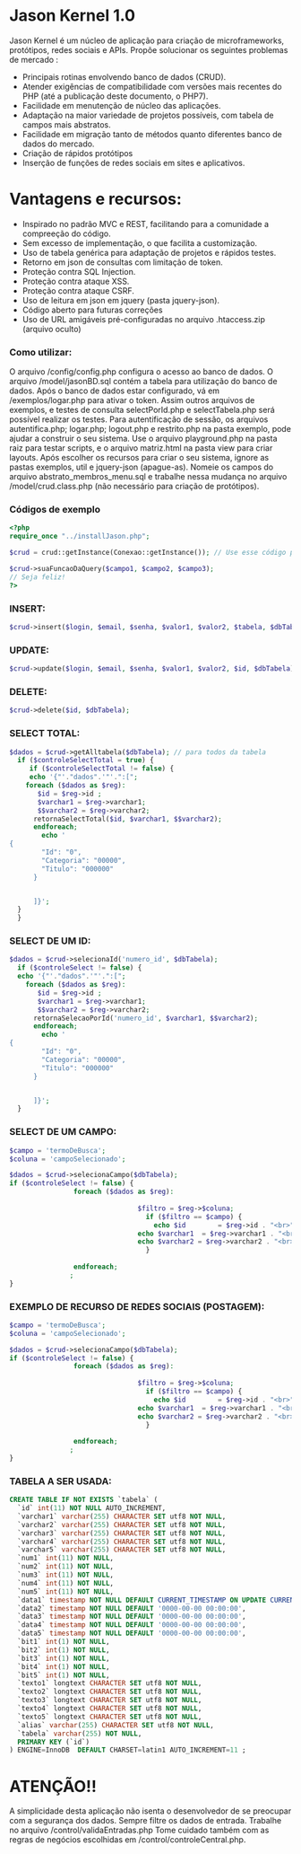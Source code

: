 # Jason Kernel 1.0

 Jason Kernel é um núcleo de aplicação para criação de microframeworks, protótipos, redes sociais e APIs. Propõe solucionar os seguintes problemas de mercado :

  - Principais rotinas envolvendo banco de dados (CRUD).
  - Atender exigências de compatibilidade com versões mais recentes do PHP (até a publicação deste documento, o PHP7).
  - Facilidade em menutenção de núcleo das aplicações.
  - Adaptação na maior variedade de projetos possíveis, com tabela de campos mais abstratos.
  - Facilidade em migração tanto de métodos quanto diferentes banco de dados do mercado.
  - Criação de rápidos protótipos
  - Inserção de funções de redes sociais em sites e aplicativos.

# Vantagens e recursos:

  - Inspirado no padrão MVC e REST, facilitando para a comunidade a compreeção do código.
  - Sem excesso de implementação, o que facilita a customização. 
  - Uso de tabela genérica para adaptação de projetos e rápidos testes.
  - Retorno em json de consultas com limitação de token.
  - Proteção contra SQL Injection.
  - Proteção contra ataque XSS.
  - Proteção contra ataque CSRF.
  - Uso de leitura em json em jquery (pasta jquery-json).
  - Código aberto para futuras correções
  - Uso de URL amigáveis pré-configuradas no arquivo .htaccess.zip (arquivo oculto)

### Como utilizar:
O arquivo /config/config.php configura o acesso ao banco de dados. O arquivo /model/jasonBD.sql contém a  tabela para utilização do banco de dados. Após o banco de dados estar configurado, vá em /exemplos/logar.php para ativar o token. Assim outros arquivos de exemplos, e testes de consulta selectPorId.php e selectTabela.php será possível realizar os testes. Para autentificação de sessão, os arquivos autentifica.php; logar.php; logout.php e restrito.php na pasta exemplo, pode ajudar a construir o seu sistema.  Use o arquivo playground.php na pasta raiz para testar scripts, e o arquivo matriz.html na pasta view para criar layouts. Após escolher os recursos para criar o seu sistema, ignore as pastas exemplos, util e jquery-json (apague-as). Nomeie os campos do arquivo abstrato_membros_menu.sql e trabalhe nessa mudança no arquivo /model/crud.class.php (não necessário para criação de protótipos).  

### Códigos de exemplo
```php
<?php 
require_once "../installJason.php";

$crud = crud::getInstance(Conexao::getInstance()); // Use esse código para multistância de DB: $crud = crud::getInstance(Conexao::getInstanceMultiton('seuBanco'));

$crud->suaFuncaoDaQuery($campo1, $campo2, $campo3);
// Seja feliz!
?>
```
### INSERT:
```PHP
$crud->insert($login, $email, $senha, $valor1, $valor2, $tabela, $dbTabela);
```

### UPDATE:
```PHP
$crud->update($login, $email, $senha, $valor1, $valor2, $id, $dbTabela);
```

### DELETE:
```PHP
$crud->delete($id, $dbTabela);
```
### SELECT TOTAL:
```PHP
$dados = $crud->getAlltabela($dbTabela); // para todos da tabela
  if ($controleSelectTotal = true) {
     if ($controleSelectTotal != false) {
     echo '{"'."dados".'"'.":[";
    foreach ($dados as $reg): 
       $id = $reg->id ;
       $varchar1 = $reg->varchar1;
       $$varchar2 = $reg->varchar2;
      retornaSelectTotal($id, $varchar1, $$varchar2);
      endforeach; 
        echo ' 
{
        "Id": "0",
        "Categoria": "00000",
        "Titulo": "000000"
      }


      ]}';
  } 
  }
```
### SELECT DE UM ID:
```PHP
$dados = $crud->selecionaId('numero_id', $dbTabela); 
  if ($controleSelect != false) {
  echo '{"'."dados".'"'.":[";
    foreach ($dados as $reg): 
       $id = $reg->id ;
       $varchar1 = $reg->varchar1;
       $$varchar2 = $reg->varchar2;
      retornaSelecaoPorId('numero_id', $varchar1, $$varchar2);
      endforeach; 
        echo ' 
{
        "Id": "0",
        "Categoria": "00000",
        "Titulo": "000000"
      }


      ]}';
  }
```

### SELECT DE UM CAMPO:
```PHP
$campo = 'termoDeBusca'; 
$coluna = 'campoSelecionado';

$dados = $crud->selecionaCampo($dbTabela);
if ($controleSelect != false) {
                foreach ($dados as $reg):
                                
                                $filtro = $reg->$coluna;
                                  if ($filtro == $campo) {
                                    echo $id        = $reg->id . "<br>";
                                echo $varchar1  = $reg->varchar1 . "<br>";
                                echo $varchar2 = $reg->varchar2 . "<br>";
                                  }
                                
                endforeach;
               ;
}
```

### EXEMPLO DE RECURSO DE REDES SOCIAIS (POSTAGEM):
```PHP
$campo = 'termoDeBusca'; 
$coluna = 'campoSelecionado';

$dados = $crud->selecionaCampo($dbTabela);
if ($controleSelect != false) {
                foreach ($dados as $reg):
                                
                                $filtro = $reg->$coluna;
                                  if ($filtro == $campo) {
                                    echo $id        = $reg->id . "<br>";
                                echo $varchar1  = $reg->varchar1 . "<br>";
                                echo $varchar2 = $reg->varchar2 . "<br>";
                                  }
                                
                endforeach;
               ;
}
```
### TABELA A SER USADA:
```SQL
CREATE TABLE IF NOT EXISTS `tabela` (
  `id` int(11) NOT NULL AUTO_INCREMENT,
  `varchar1` varchar(255) CHARACTER SET utf8 NOT NULL,
  `varchar2` varchar(255) CHARACTER SET utf8 NOT NULL,
  `varchar3` varchar(255) CHARACTER SET utf8 NOT NULL,
  `varchar4` varchar(255) CHARACTER SET utf8 NOT NULL,
  `varchar5` varchar(255) CHARACTER SET utf8 NOT NULL,
  `num1` int(11) NOT NULL,
  `num2` int(11) NOT NULL,
  `num3` int(11) NOT NULL,
  `num4` int(11) NOT NULL,
  `num5` int(11) NOT NULL,
  `data1` timestamp NOT NULL DEFAULT CURRENT_TIMESTAMP ON UPDATE CURRENT_TIMESTAMP,
  `data2` timestamp NOT NULL DEFAULT '0000-00-00 00:00:00',
  `data3` timestamp NOT NULL DEFAULT '0000-00-00 00:00:00',
  `data4` timestamp NOT NULL DEFAULT '0000-00-00 00:00:00',
  `data5` timestamp NOT NULL DEFAULT '0000-00-00 00:00:00',
  `bit1` int(1) NOT NULL,
  `bit2` int(1) NOT NULL,
  `bit3` int(1) NOT NULL,
  `bit4` int(1) NOT NULL,
  `bit5` int(1) NOT NULL,
  `texto1` longtext CHARACTER SET utf8 NOT NULL,
  `texto2` longtext CHARACTER SET utf8 NOT NULL,
  `texto3` longtext CHARACTER SET utf8 NOT NULL,
  `texto4` longtext CHARACTER SET utf8 NOT NULL,
  `texto5` longtext CHARACTER SET utf8 NOT NULL,
  `alias` varchar(255) CHARACTER SET utf8 NOT NULL,
  `tabela` varchar(255) NOT NULL,
  PRIMARY KEY (`id`)
) ENGINE=InnoDB  DEFAULT CHARSET=latin1 AUTO_INCREMENT=11 ;
```

# ATENÇÃO!!

A simplicidade desta aplicação não isenta o desenvolvedor de se preocupar com a segurança dos dados. Sempre filtre os dados de entrada. Trabalhe no arquivo /control/validaEntradas.php
Tome cuidado também com as regras de negócios escolhidas em /control/controleCentral.php.